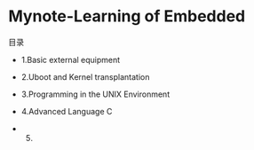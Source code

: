 # Mynote-Learning of Embedded

目录

* 1.Basic external equipment 

* 2.Uboot and Kernel transplantation

* 3.Programming in the UNIX Environment

* 4.Advanced Language C

* 5.
